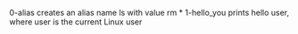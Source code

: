 0-alias creates an alias name ls with value rm * 
1-hello_you prints hello user, where user is the current Linux user
